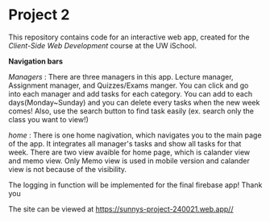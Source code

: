 # Project 2

This repository contains code for an interactive web app, created for the _Client-Side Web Development_ course at the UW iSchool.

**Navigation bars** 

*Managers* : There are three managers in this app. Lecture manager, Assignment manager, and Quizzes/Exams manger. You can click and go into each manager and add tasks for each category. You can add to each days(Monday~Sunday) and you can delete every tasks when the new week comes! Also, use the search button to find task easily (ex. search only the class you want to view!)

*home* : There is one home nagivation, which navigates you to the main page of the app. It integrates all manager's tasks and show all tasks for that week. There are two view avaible for home page, which is calander view and memo view. Only Memo view is used in mobile version and calander view is not because of the visibility. 

The logging in function will be implemented for the final firebase app! Thank you

The site can be viewed at <https://sunnys-project-240021.web.app//>
